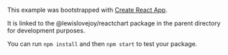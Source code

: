 This example was bootstrapped with [Create React App](https://github.com/facebook/create-react-app).

It is linked to the @lewislovejoy/reactchart package in the parent directory for development purposes.

You can run `npm install` and then `npm start` to test your package.
